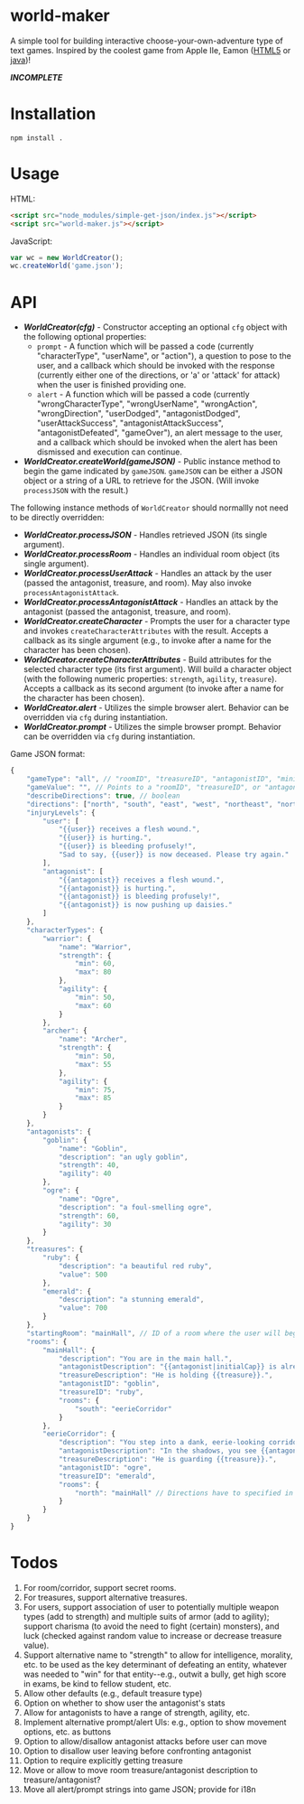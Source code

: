 # world-maker

A simple tool for building interactive choose-your-own-adventure
type of text games. Inspired by the coolest game from Apple IIe, Eamon ([HTML5](http://www.myabandonware.com/game/eamon-26k) or [java](http://www.eamonag.org/java/index.htm))!

***INCOMPLETE***

# Installation

`npm install .`

# Usage

HTML:
```html
<script src="node_modules/simple-get-json/index.js"></script>
<script src="world-maker.js"></script>
```

JavaScript:

```js
var wc = new WorldCreator();
wc.createWorld('game.json');
```

# API

- ***WorldCreator(cfg)*** - Constructor accepting an optional `cfg` object with the following optional properties:
    - `prompt` - A function which will be passed a code (currently "characterType", "userName", or "action"), a question to pose to the user, and a callback which should be invoked with the response (currently either one of the directions, or 'a' or 'attack' for attack) when the user is finished providing one.
    - `alert` - A function which will be passed a code (currently "wrongCharacterType", "wrongUserName", "wrongAction", "wrongDirection", "userDodged", "antagonistDodged", "userAttackSuccess", "antagonistAttackSuccess", "antagonistDefeated", "gameOver"), an alert message to the user, and a callback which should be invoked when the alert has been dismissed and execution can continue.
- ***WorldCreator.createWorld(gameJSON)*** - Public instance method to begin the game indicated by `gameJSON`. `gameJSON` can be either a JSON object or a string of a URL to retrieve for the JSON. (Will invoke `processJSON` with the result.)

The following instance methods of `WorldCreator` should normallly not need to be directly overridden:

- ***WorldCreator.processJSON*** - Handles retrieved JSON (its single argument).
- ***WorldCreator.processRoom*** - Handles an individual room object (its single argument).
- ***WorldCreator.processUserAttack*** - Handles an attack by the user (passed the antagonist, treasure, and room). May also invoke `processAntagonistAttack`.
- ***WorldCreator.processAntagonistAttack*** - Handles an attack by the antagonist (passed the antagonist, treasure, and room).
- ***WorldCreator.createCharacter*** - Prompts the user for a character type and invokes `createCharacterAttributes` with the result. Accepts a callback as its single argument (e.g., to invoke after a name for the character has been chosen).
- ***WorldCreator.createCharacterAttributes*** - Build attributes for the selected character type (its first argument). Will build a character object (with the following numeric properties: `strength`, `agility`, `treasure`). Accepts a callback as its second argument (to invoke after a name for the character has been chosen).
- ***WorldCreator.alert*** - Utilizes the simple browser alert. Behavior can be overridden via `cfg` during instantiation.
- ***WorldCreator.prompt*** - Utilizes the simple browser prompt. Behavior can be overridden via `cfg` during instantiation.

Game JSON format:

```js
{
    "gameType": "all", // "roomID", "treasureID", "antagonistID", "minimumTreasure", or "all"; defaults to "all"
    "gameValue": "", // Points to a "roomID", "treasureID", or "antagonistID" string or a "minimumTreasure" numeric amount; not required if "gameType" is "all"
    "describeDirections": true, // boolean
    "directions": ["north", "south", "east", "west", "northeast", "northwest", "southeast", "southwest"], // An array of allowable directions
    "injuryLevels": {
        "user": [
            "{{user}} receives a flesh wound.",
            "{{user}} is hurting.",
            "{{user}} is bleeding profusely!",
            "Sad to say, {{user}} is now deceased. Please try again."
        ],
        "antagonist": [
            "{{antagonist}} receives a flesh wound.",
            "{{antagonist}} is hurting.",
            "{{antagonist}} is bleeding profusely!",
            "{{antagonist}} is now pushing up daisies."
        ]
    },
    "characterTypes": {
        "warrior": {
            "name": "Warrior",
            "strength": {
                "min": 60,
                "max": 80
            },
            "agility": {
                "min": 50,
                "max": 60
            }
        },
        "archer": {
            "name": "Archer",
            "strength": {
                "min": 50,
                "max": 55
            },
            "agility": {
                "min": 75,
                "max": 85
            }
        }
    },
    "antagonists": {
        "goblin": {
            "name": "Goblin",
            "description": "an ugly goblin",
            "strength": 40,
            "agility": 40
        },
        "ogre": {
            "name": "Ogre",
            "description": "a foul-smelling ogre",
            "strength": 60,
            "agility": 30
        }
    },
    "treasures": {
        "ruby": {
            "description": "a beautiful red ruby",
            "value": 500
        },
        "emerald": {
            "description": "a stunning emerald",
            "value": 700
        }
    },
    "startingRoom": "mainHall", // ID of a room where the user will begin
    "rooms": {
        "mainHall": {
            "description": "You are in the main hall.",
            "antagonistDescription": "{{antagonist|initialCap}} is already here to greet you.",
            "treasureDescription": "He is holding {{treasure}}.",
            "antagonistID": "goblin",
            "treasureID": "ruby",
            "rooms": {
                "south": "eerieCorridor"
            }
        },
        "eerieCorridor": {
            "description": "You step into a dank, eerie-looking corridor.",
            "antagonistDescription": "In the shadows, you see {{antagonist}}.",
            "treasureDescription": "He is guarding {{treasure}}.",
            "antagonistID": "ogre",
            "treasureID": "emerald",
            "rooms": {
                "north": "mainHall" // Directions have to specified in both ways; also allows one-way movement
            }
        }
    }
}
```

# Todos

1. For room/corridor, support secret rooms.
1. For treasures, support alternative treasures.
1. For users, support association of user to potentially multiple weapon types (add to strength) and multiple suits of armor (add to agility); support charisma (to avoid the need to fight (certain) monsters), and luck (checked against random value to increase or decrease treasure value).
1. Support alternative name to "strength" to allow for intelligence, morality, etc. to be used as the key determinant of defeating an entity, whatever was needed to "win" for that entity--e.g., outwit a bully, get high score in exams, be kind to fellow student, etc.
1. Allow other defaults (e.g., default treasure type)
1. Option on whether to show user the antagonist's stats
1. Allow for antagonists to have a range of strength, agility, etc.
1. Implement alternative prompt/alert UIs: e.g., option to show movement options, etc. as buttons
1. Option to allow/disallow antagonist attacks before user can move
1. Option to disallow user leaving before confronting antagonist
1. Option to require explicitly getting treasure
1. Move or allow to move room treasure/antagonist description to treasure/antagonist?
1. Move all alert/prompt strings into game JSON; provide for i18n
